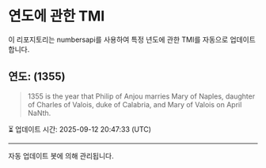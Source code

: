 
# 연도에 관한 TMI

이 리포지토리는 numbersapi를 사용하여 특정 년도에 관한 TMI를 자동으로 업데이트합니다.

## 연도: (1355)
> 1355 is the year that Philip of Anjou marries Mary of Naples, daughter of Charles of Valois, duke of Calabria, and Mary of Valois on April NaNth.

⏳ 업데이트 시간: 2025-09-12 20:47:33 (UTC)

---
자동 업데이트 봇에 의해 관리됩니다.
